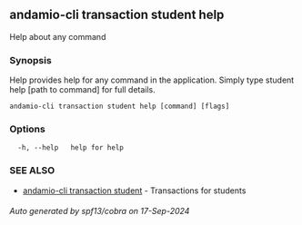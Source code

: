 ## andamio-cli transaction student help

Help about any command

### Synopsis

Help provides help for any command in the application.
Simply type student help [path to command] for full details.

```
andamio-cli transaction student help [command] [flags]
```

### Options

```
  -h, --help   help for help
```

### SEE ALSO

* [andamio-cli transaction student](andamio-cli_transaction_student.md)	 - Transactions for students

###### Auto generated by spf13/cobra on 17-Sep-2024

